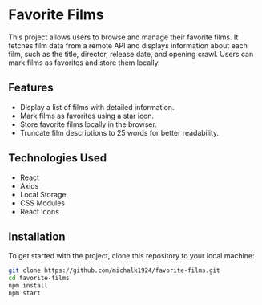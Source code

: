 # Favorite Films

This project allows users to browse and manage their favorite films. It fetches film data from a remote API and displays information about each film, such as the title, director, release date, and opening crawl. Users can mark films as favorites and store them locally.

## Features

- Display a list of films with detailed information.
- Mark films as favorites using a star icon.
- Store favorite films locally in the browser.
- Truncate film descriptions to 25 words for better readability.

## Technologies Used

- React
- Axios
- Local Storage
- CSS Modules
- React Icons

## Installation

To get started with the project, clone this repository to your local machine:

```bash
git clone https://github.com/michalk1924/favorite-films.git
cd favorite-films
npm install
npm start
